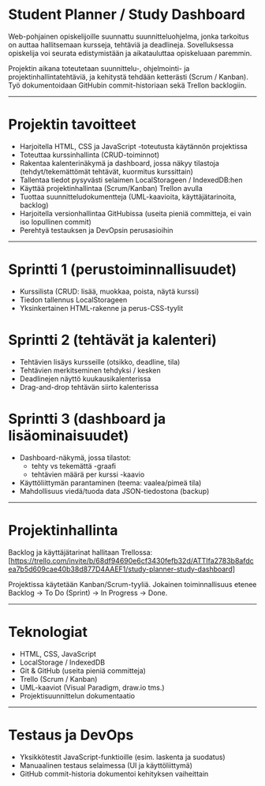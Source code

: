 # Student Planner / Study Dashboard

Web-pohjainen opiskelijoille suunnattu suunnitteluohjelma, jonka tarkoitus on auttaa hallitsemaan kursseja, tehtäviä ja deadlineja. Sovelluksessa opiskelija voi seurata edistymistään ja aikatauluttaa opiskeluaan paremmin.  

Projektin aikana toteutetaan suunnittelu-, ohjelmointi- ja projektinhallintatehtäviä, ja kehitystä tehdään ketterästi (Scrum / Kanban). Työ dokumentoidaan GitHubin commit-historiaan sekä Trellon backlogiin.

---

# Projektin tavoitteet
- Harjoitella HTML, CSS ja JavaScript -toteutusta käytännön projektissa  
- Toteuttaa kurssinhallinta (CRUD-toiminnot)  
- Rakentaa kalenterinäkymä ja dashboard, jossa näkyy tilastoja (tehdyt/tekemättömät tehtävät, kuormitus kurssittain)  
- Tallentaa tiedot pysyvästi selaimen LocalStorageen / IndexedDB:hen  
- Käyttää projektinhallintaa (Scrum/Kanban) Trellon avulla  
- Tuottaa suunnitteludokumentteja (UML-kaavioita, käyttäjätarinoita, backlog)  
- Harjoitella versionhallintaa GitHubissa (useita pieniä committeja, ei vain iso lopullinen commit)  
- Perehtyä testauksen ja DevOpsin perusasioihin  

---

# Sprintti 1 (perustoiminnallisuudet)
- Kurssilista (CRUD: lisää, muokkaa, poista, näytä kurssi)  
- Tiedon tallennus LocalStorageen  
- Yksinkertainen HTML-rakenne ja perus-CSS-tyylit  

# Sprintti 2 (tehtävät ja kalenteri)
- Tehtävien lisäys kursseille (otsikko, deadline, tila)  
- Tehtävien merkitseminen tehdyksi / kesken  
- Deadlinejen näyttö kuukausikalenterissa  
- Drag-and-drop tehtävän siirto kalenterissa  

# Sprintti 3 (dashboard ja lisäominaisuudet)
- Dashboard-näkymä, jossa tilastot:  
  - tehty vs tekemättä -graafi  
  - tehtävien määrä per kurssi -kaavio  
- Käyttöliittymän parantaminen (teema: vaalea/pimeä tila)  
- Mahdollisuus viedä/tuoda data JSON-tiedostona (backup)  

---

# Projektinhallinta
Backlog ja käyttäjätarinat hallitaan Trellossa:  
[https://trello.com/invite/b/68df94690e6cf3430fefb32d/ATTIfa2783b8afdcea7b5d609cae40b38d877D4AAEF1/study-planner-study-dashboard]  

Projektissa käytetään Kanban/Scrum-tyyliä. Jokainen toiminnallisuus etenee Backlog → To Do (Sprint) → In Progress → Done.  

---

# Teknologiat
- HTML, CSS, JavaScript  
- LocalStorage / IndexedDB  
- Git & GitHub (useita pieniä committeja)  
- Trello (Scrum / Kanban)  
- UML-kaaviot (Visual Paradigm, draw.io tms.)  
- Projektisuunnittelun dokumentaatio  

---

# Testaus ja DevOps
- Yksikkötestit JavaScript-funktioille (esim. laskenta ja suodatus)  
- Manuaalinen testaus selaimessa (UI ja käyttöliittymä)  
- GitHub commit-historia dokumentoi kehityksen vaiheittain  
